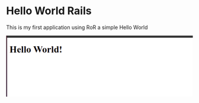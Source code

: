 # Hello World Rails

This is my first application using RoR a simple Hello World

![screenshot](/sceenApp.png)


